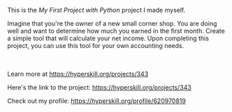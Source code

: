 This is the *My First Project with Python* project I made myself.


<p>Imagine that you're the owner of a new small corner shop. You are doing well and want to determine how much you earned in the first month. Create a simple tool that will calculate your net income. Upon completing this project, you can use this tool for your own accounting needs.</p><br/><br/>Learn more at <a href="https://hyperskill.org/projects/343?utm_source=ide&utm_medium=ide&utm_campaign=ide&utm_content=project-card">https://hyperskill.org/projects/343</a>

Here's the link to the project: https://hyperskill.org/projects/343

Check out my profile: https://hyperskill.org/profile/620970819